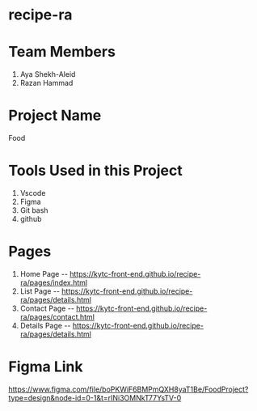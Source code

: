 # recipe-ra
# Team Members 
1. Aya Shekh-Aleid
2. Razan Hammad

# Project Name
Food

# Tools Used in this Project
1. Vscode
2. Figma
3. Git bash
4. github

# Pages 
1. Home Page -- https://kytc-front-end.github.io/recipe-ra/pages/index.html
2. List Page -- https://kytc-front-end.github.io/recipe-ra/pages/details.html
3. Contact Page -- https://kytc-front-end.github.io/recipe-ra/pages/contact.html
4. Details Page -- https://kytc-front-end.github.io/recipe-ra/pages/details.html


# Figma Link 
https://www.figma.com/file/boPKWiF6BMPmQXH8yaT1Be/FoodProject?type=design&node-id=0-1&t=rINi3OMNkT77YsTV-0

